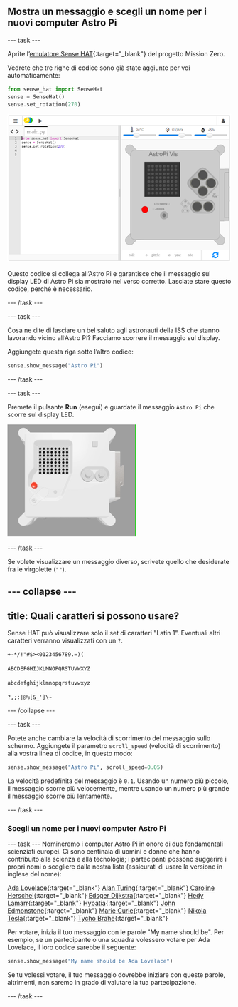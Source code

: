 ## Mostra un messaggio e scegli un nome per i nuovi computer Astro Pi

--- task ---

Aprite l’[emulatore Sense HAT](https://trinket.io/mission-zero){:target="_blank"} del progetto Mission Zero.

Vedrete che tre righe di codice sono già state aggiunte per voi automaticamente:

```python
from sense_hat import SenseHat
sense = SenseHat()
sense.set_rotation(270)
```

![Uno screenshot dell'emulatore Trinket Sense Hat con tre righe di codice di avvio visualizzate nel riquadro di sinistra.](images/sense-hat-emulator2.png)

Questo codice si collega all’Astro Pi e garantisce che il messaggio sul display LED di Astro Pi sia mostrato nel verso corretto. Lasciate stare questo codice, perché è necessario.

--- /task ---

--- task ---

Cosa ne dite di lasciare un bel saluto agli astronauti della ISS che stanno lavorando vicino all’Astro Pi? Facciamo scorrere il messaggio sul display.

Aggiungete questa riga sotto l’altro codice:

```python
sense.show_message("Astro Pi")
```

--- /task ---

--- task ---

Premete il pulsante **Run** (esegui) e guardate il messaggio `Astro Pi` che scorre sul display LED.

![L'emulatore Trinket Sense HAT esegue un programma di esempio che fa scorrere il testo \"Astro Pi \" sulla matrice LED utilizzando lettere bianche](images/M0_1.gif)

--- /task ---

Se volete visualizzare un messaggio diverso, scrivete quello che desiderate fra le virgolette (`""`).

--- collapse ---
---
title: Quali caratteri si possono usare?
---

Sense HAT può visualizzare solo il set di caratteri "Latin 1". Eventuali altri caratteri verranno visualizzati con un `?`.

```
+-*/!"#$><0123456789.=)(

ABCDEFGHIJKLMNOPQRSTUVWXYZ

abcdefghijklmnopqrstuvwxyz

?,;:|@%[&_']\~
```

--- /collapse ---

--- task ---

Potete anche cambiare la velocità di scorrimento del messaggio sullo schermo. Aggiungete il parametro `scroll_speed` (velocità di scorrimento) alla vostra linea di codice, in questo modo:

```python
sense.show_message("Astro Pi", scroll_speed=0.05)
```

La velocità predefinita del messaggio è `0.1`. Usando un numero più piccolo, il messaggio scorre più velocemente, mentre usando un numero più grande il messaggio scorre più lentamente.

--- /task ---

### Scegli un nome per i nuovi computer Astro Pi

--- task --- Nomineremo i computer Astro Pi in onore di due fondamentali scienziati europei. Ci sono centinaia di uomini e donne che hanno contribuito alla scienza e alla tecnologia; i partecipanti possono suggerire i propri nomi o scegliere dalla nostra lista (assicurati di usare la versione in inglese del nome):

[Ada Lovelace](https://en.wikipedia.org/wiki/Ada_Lovelace){:target="_blank"} 
[Alan Turing](https://en.wikipedia.org/wiki/Alan_Turing){:target="_blank"} 
[Caroline Herschel](https://en.wikipedia.org/wiki/Caroline_Herschel){:target="_blank"} 
[Edsger Dijkstra](https://en.wikipedia.org/wiki/Edsger_W._Dijkstra){:target="_blank"} 
[Hedy Lamarr](https://en.wikipedia.org/wiki/Hedy_Lamarr){:target="_blank"} 
[Hypatia](https://en.wikipedia.org/wiki/Hypatia){:target="_blank"} 
[John Edmonstone](https://en.wikipedia.org/wiki/John_Edmonstone){:target="_blank"} 
[Marie Curie](https://en.wikipedia.org/wiki/Marie_Curie){:target="_blank"} 
[Nikola Tesla](https://en.wikipedia.org/wiki/Nikola_Tesla){:target="_blank"} 
[Tycho Brahe](https://en.wikipedia.org/wiki/Tycho_Brahe){:target="_blank"}

Per votare, inizia il tuo messaggio con le parole "My name should be". Per esempio, se un partecipante o una squadra volessero votare per Ada Lovelace, il loro codice sarebbe il seguente:

```python
sense.show_message("My name should be Ada Lovelace")
```

Se tu volessi votare, il tuo messaggio dovrebbe iniziare con queste parole, altrimenti, non saremo in grado di valutare la tua partecipazione.

--- /task ---



